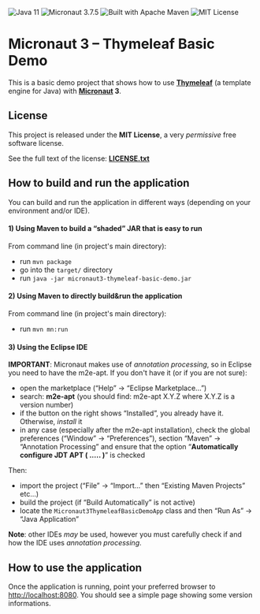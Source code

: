 <a name="">![Java 11](https://img.shields.io/badge/Java-11-cd853f "Java 11")</a>
<a name="">![Micronaut 3.7.5](https://img.shields.io/badge/Micronaut-3.7.5-6db33f "Micronaut 3.7.5")</a>
<a name="">![Built with Apache Maven](https://img.shields.io/badge/Built%20with-Apache%20Maven-f76504 "Built with Apache Maven")</a>
<a name="">![MIT License](https://img.shields.io/badge/License-MIT-1081c1 "MIT License")</a>

# Micronaut 3 &ndash; Thymeleaf Basic Demo

This is a basic demo project that shows how to use **[Thymeleaf](https://www.thymeleaf.org)** (a template engine for Java) with **[Micronaut](https://micronaut.io) 3**.

## License

This project is released under the **MIT License**, a very *permissive* free software license.

See the full text of the license: **[LICENSE.txt](LICENSE.txt)**

## How to build and run the application

You can build and run the application in different ways (depending on your environment and/or IDE).

#### 1) Using Maven to build a &ldquo;shaded&rdquo; JAR that is easy to run

From command line (in project's main directory):
* run `mvn package`
* go into the `target/` directory
* run `java -jar micronaut3-thymeleaf-basic-demo.jar`

#### 2) Using Maven to directly build&run the application

From command line (in project's main directory):
* run `mvn mn:run`

#### 3) Using the Eclipse IDE

**IMPORTANT**: Micronaut makes use of *annotation processing*, so in Eclipse you need to have the m2e-apt. If you don't have it (or if you are not sure):

* open the marketplace (&ldquo;Help&rdquo; -> &ldquo;Eclipse Marketplace...&rdquo;)
* search: **m2e-apt** (you should find: m2e-apt X.Y.Z where X.Y.Z is a version number)
* if the button on the right shows &ldquo;Installed&rdquo;, you already have it. Otherwise, *install* it
* in any case (especially after the m2e-apt installation), check the global preferences (&ldquo;Window&rdquo; -> &ldquo;Preferences&rdquo;), section &ldquo;Maven&rdquo; -> &ldquo;Annotation Processing&rdquo; and ensure that the option &ldquo;**Automatically configure JDT APT ( ..... )**&rdquo; is checked

Then:

* import the project (&ldquo;File&rdquo; -> &ldquo;Import...&rdquo; then &ldquo;Existing Maven Projects&rdquo; etc...)
* build the project (if &ldquo;Build Automatically&rdquo; is not active)
* locate the `Micronaut3ThymeleafBasicDemoApp` class and then &ldquo;Run As&rdquo; -> &ldquo;Java Application&rdquo;

**Note**: other IDEs *may* be used, however you must carefully check if and how the IDE uses *annotation processing*.

## How to use the application

Once the application is running, point your preferred browser to [http://localhost:8080](http://localhost:8080). You should see a simple page showing some version informations.
